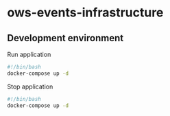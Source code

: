 # ows-events-infrastructure

## Development environment

Run application

```bash
#!/bin/bash
docker-compose up -d
```

Stop application

```bash
#!/bin/bash
docker-compose up -d
```
